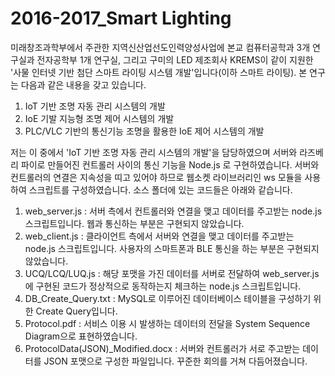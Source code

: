 # 2016-2017_Smart Lighting
미래창조과학부에서 주관한 지역신산업선도인력양성사업에 본교 컴퓨터공학과 3개 연구실과 전자공학부 1개 연구실, 그리고 구미의 LED 제조회사 KREMS이 같이 지원한 '사물 인터넷 기반 첨단 스마트 라이팅 시스템 개발'입니다(이하 스마트 라이팅). 본 연구는 다음과 같은 내용을 갖고 있습니다.<br>
1. IoT 기반 조명 자동 관리 시스템의 개발
2. IoE 기발 지능형 조명 제어 시스템의 개발
3. PLC/VLC 기반의 통신기능 조명을 활용한 IoE 제어 시스템의 개발

저는 이 중에서 'IoT 기반 조명 자동 관리 시스템의 개발'을 담당하였으며 서버와 라즈베리 파이로 만들어진 컨트롤러 사이의 통신 기능을 Node.js 로 구현하였습니다. 서버와 컨트롤러의 연결은 지속성을 띠고 있어야 하므로 웹소켓 라이브러리인 ws 모듈을 사용하여 스크립트를 구성하였습니다. 소스 폴더에 있는 코드들은 아래와 같습니다.

1. web_server.js : 서버 측에서 컨트롤러와 연결을 맺고 데이터를 주고받는 node.js 스크립트입니다. 웹과 통신하는 부분은 구현되지 않았습니다.
2. web_client.js : 클라이언트 측에서 서버와 연결을 맺고 데이터를 주고받는 node.js 스크립트입니다. 사용자의 스마트폰과 BLE 통신을 하는 부분은 구현되지 않았습니다.
3. UCQ/LCQ/LUQ.js : 해당 포맷을 가진 데이터를 서버로 전달하여 web_server.js에 구현된 코드가 정상적으로 동작하는지 체크하는 node.js 스크립트입니다.
4. DB_Create_Query.txt : MySQL로 이루어진 데이터베이스 테이블을 구성하기 위한 Create Query입니다.
5. Protocol.pdf : 서비스 이용 시 발생하는 데이터의 전달을 System Sequence Diagram으로 표현하였습니다.
6. ProtocolData(JSON)_Modified.docx : 서버와 컨트롤러가 서로 주고받는 데이터를 JSON 포맷으로 구성한 파일입니다. 꾸준한 회의를 거쳐 다듬어졌습니다.